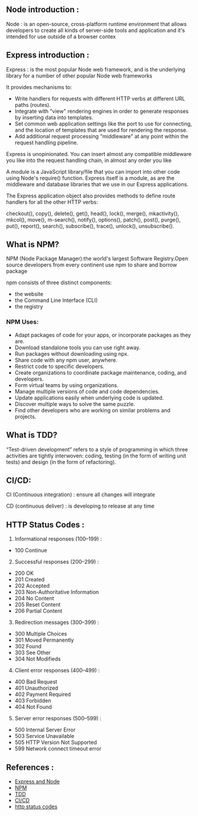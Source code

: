 ## Node introduction :
Node : is an open-source, cross-platform runtime environment that allows developers to create all kinds of server-side tools and application and it's intended for use outside of a browser contex

## Express introduction :
Express : is the most popular Node web framework, and is the underlying library for a number of other popular Node web frameworks

It provides mechanisms to:

- Write handlers for requests with different HTTP verbs at different URL paths (routes).
- Integrate with "view" rendering engines in order to generate responses by inserting data into templates.
- Set common web application settings like the port to use for connecting, and the location of templates that are used for rendering the response.
- Add additional request processing "middleware" at any point within the request handling pipeline.

Express is unopinionated. You can insert almost any compatible middleware you like into the request handling chain, in almost any order you like

A module is a JavaScript library/file that you can import into other code using Node's require() function. Express itself is a module, as are the middleware and database libraries that we use in our Express applications.

The Express application object also provides methods to define route handlers for all the other HTTP verbs:

checkout(), copy(), delete(), get(), head(), lock(), merge(), mkactivity(), mkcol(), move(), m-search(), notify(), options(), patch(), post(), purge(), put(), report(), search(), subscribe(), trace(), unlock(), unsubscribe().


## What is NPM?

NPM (Node Package Manager):the world's largest Software Registry.Open source developers from every continent use npm to share and borrow package

npm consists of three distinct components:

- the website
- the Command Line Interface (CLI)
- the registry


### NPM Uses:

- Adapt packages of code for your apps, or incorporate packages as they are.
- Download standalone tools you can use right away.
- Run packages without downloading using npx.
- Share code with any npm user, anywhere.
- Restrict code to specific developers.
- Create organizations to coordinate package maintenance, coding, and developers.
- Form virtual teams by using organizations.
- Manage multiple versions of code and code dependencies.
- Update applications easily when underlying code is updated.
- Discover multiple ways to solve the same puzzle.
- Find other developers who are working on similar problems and projects.


## What is TDD?

“Test-driven development” refers to a style of programming in which three activities are tightly interwoven: coding, testing (in the form of writing unit tests) and design (in the form of refactoring).

## CI/CD:
CI (Continuous integration) : ensure all changes will integrate

CD (continuous deliver) : is developing to release at any time

## HTTP Status Codes :

1. Informational responses (100–199) :

- 100 Continue

2. Successful responses (200–299) :

- 200 OK 
- 201 Created
- 202 Accepted
- 203 Non-Authoritative Information
- 204 No Content
- 205 Reset Content
- 206 Partial Content

3. Redirection messages (300–399) :

- 300 Multiple Choices
- 301 Moved Permanently
- 302 Found
- 303 See Other
- 304 Not Modifieds

4. Client error responses (400–499) :

- 400 Bad Request
- 401 Unauthorized
- 402 Payment Required
- 403 Forbidden
- 404 Not Found

5. Server error responses (500–599) :

-  500 Internal Server Error
- 503 Service Unavailable
- 505 HTTP Version Not Supported
- 599 Network connect timeout error

## References :

- [Express and Node](https://developer.mozilla.org/en-US/docs/Learn/Server-side/Express_Nodejs/Introduction)
- [NPM](https://docs.npmjs.com/about-npm)
- [TDD](https://www.agilealliance.org/glossary/tdd/)
- [CI/CD](https://www.youtube.com/watch?v=xSv_m3KhUO8)
- [http status codes](https://www.restapitutorial.com/httpstatuscodes.html)

